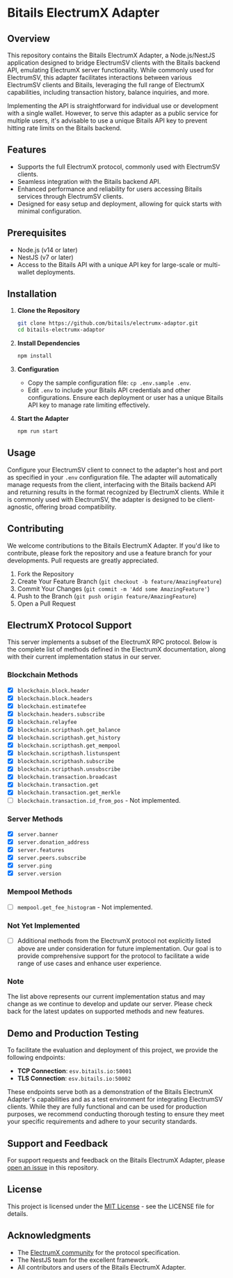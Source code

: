 # Bitails ElectrumX Adapter

## Overview

This repository contains the Bitails ElectrumX Adapter, a Node.js/NestJS application designed to bridge ElectrumSV clients with the Bitails backend API, emulating ElectrumX server functionality. While commonly used for ElectrumSV, this adapter facilitates interactions between various ElectrumSV clients and Bitails, leveraging the full range of ElectrumX capabilities, including transaction history, balance inquiries, and more.

Implementing the API is straightforward for individual use or development with a single wallet. However, to serve this adapter as a public service for multiple users, it's advisable to use a unique Bitails API key to prevent hitting rate limits on the Bitails backend.

## Features

- Supports the full ElectrumX protocol, commonly used with ElectrumSV clients.
- Seamless integration with the Bitails backend API.
- Enhanced performance and reliability for users accessing Bitails services through ElectrumSV clients.
- Designed for easy setup and deployment, allowing for quick starts with minimal configuration.

## Prerequisites

- Node.js (v14 or later)
- NestJS (v7 or later)
- Access to the Bitails API with a unique API key for large-scale or multi-wallet deployments.

## Installation

1. **Clone the Repository**

   ```bash
   git clone https://github.com/bitails/electrumx-adaptor.git
   cd bitails-electrumx-adaptor
   ```

2. **Install Dependencies**

   ```bash
   npm install
   ```

3. **Configuration**

   - Copy the sample configuration file: `cp .env.sample .env`.
   - Edit `.env` to include your Bitails API credentials and other configurations. Ensure each deployment or user has a unique Bitails API key to manage rate limiting effectively.

4. **Start the Adapter**
   ```bash
   npm run start
   ```

## Usage

Configure your ElectrumSV client to connect to the adapter's host and port as specified in your `.env` configuration file. The adapter will automatically manage requests from the client, interfacing with the Bitails backend API and returning results in the format recognized by ElectrumX clients. While it is commonly used with ElectrumSV, the adapter is designed to be client-agnostic, offering broad compatibility.

## Contributing

We welcome contributions to the Bitails ElectrumX Adapter. If you'd like to contribute, please fork the repository and use a feature branch for your developments. Pull requests are greatly appreciated.

1. Fork the Repository
2. Create Your Feature Branch (`git checkout -b feature/AmazingFeature`)
3. Commit Your Changes (`git commit -m 'Add some AmazingFeature'`)
4. Push to the Branch (`git push origin feature/AmazingFeature`)
5. Open a Pull Request

## ElectrumX Protocol Support

This server implements a subset of the ElectrumX RPC protocol. Below is the complete list of methods defined in the ElectrumX documentation, along with their current implementation status in our server.

### Blockchain Methods

- [x] `blockchain.block.header`
- [x] `blockchain.block.headers`
- [x] `blockchain.estimatefee`
- [x] `blockchain.headers.subscribe`
- [x] `blockchain.relayfee`
- [x] `blockchain.scripthash.get_balance`
- [x] `blockchain.scripthash.get_history`
- [x] `blockchain.scripthash.get_mempool`
- [x] `blockchain.scripthash.listunspent`
- [x] `blockchain.scripthash.subscribe`
- [x] `blockchain.scripthash.unsubscribe`
- [x] `blockchain.transaction.broadcast`
- [x] `blockchain.transaction.get`
- [x] `blockchain.transaction.get_merkle`
- [ ] `blockchain.transaction.id_from_pos` - Not implemented.

### Server Methods

- [x] `server.banner`
- [x] `server.donation_address`
- [x] `server.features`
- [x] `server.peers.subscribe`
- [x] `server.ping`
- [x] `server.version`

### Mempool Methods

- [ ] `mempool.get_fee_histogram` - Not implemented.

### Not Yet Implemented

- [ ] Additional methods from the ElectrumX protocol not explicitly listed above are under consideration for future implementation. Our goal is to provide comprehensive support for the protocol to facilitate a wide range of use cases and enhance user experience.

### Note

The list above represents our current implementation status and may change as we continue to develop and update our server. Please check back for the latest updates on supported methods and new features.

## Demo and Production Testing

To facilitate the evaluation and deployment of this project, we provide the following endpoints:

- **TCP Connection**: `esv.bitails.io:50001`
- **TLS Connection**: `esv.bitails.io:50002`

These endpoints serve both as a demonstration of the Bitails ElectrumX Adapter's capabilities and as a test environment for integrating ElectrumSV clients. While they are fully functional and can be used for production purposes, we recommend conducting thorough testing to ensure they meet your specific requirements and adhere to your security standards.

## Support and Feedback

For support requests and feedback on the Bitails ElectrumX Adapter, please [open an issue](https://github.com/bitails/electrumx-adaptor/issues) in this repository.

## License

This project is licensed under the [MIT License](LICENSE.md) - see the LICENSE file for details.

## Acknowledgments

- The [ElectrumX community](https://electrumx.readthedocs.io) for the protocol specification.
- The NestJS team for the excellent framework.
- All contributors and users of the Bitails ElectrumX Adapter.
